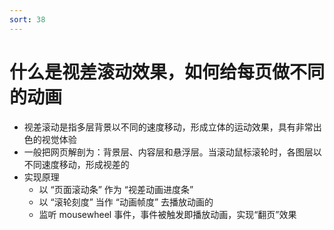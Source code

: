 ```yaml
---
sort: 38
---
```


# 什么是视差滚动效果，如何给每页做不同的动画

- 视差滚动是指多层背景以不同的速度移动，形成立体的运动效果，具有非常出色的视觉体验
- 一般把网页解剖为：背景层、内容层和悬浮层。当滚动鼠标滚轮时，各图层以不同速度移动，形成视差的
- 实现原理
  - 以 “页面滚动条” 作为 “视差动画进度条”
  - 以 “滚轮刻度” 当作 “动画帧度” 去播放动画的
  - 监听 mousewheel 事件，事件被触发即播放动画，实现“翻页”效果
